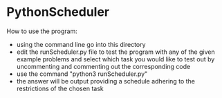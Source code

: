 # PythonScheduler

How to use the program:
- using the command line go into this directory
- edit the runScheduler.py file to test the program with any of the given example problems and select which task you would like to test out by uncommenting and commenting out the corresponding code
- use the command "python3 runScheduler.py"
- the answer will be output providing a schedule adhering to the restrictions of the chosen task
